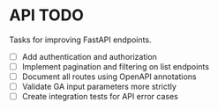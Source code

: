 # API TODO

Tasks for improving FastAPI endpoints.

- [ ] Add authentication and authorization
- [ ] Implement pagination and filtering on list endpoints
- [ ] Document all routes using OpenAPI annotations
- [ ] Validate GA input parameters more strictly
- [ ] Create integration tests for API error cases
